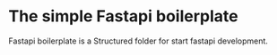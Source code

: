 # The simple Fastapi boilerplate

Fastapi boilerplate is a Structured folder for start fastapi development.
